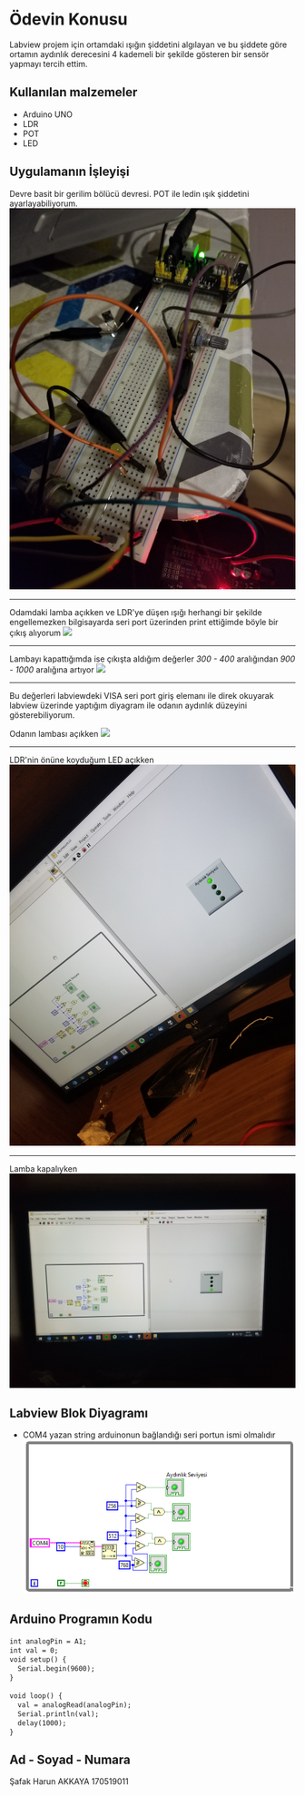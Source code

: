 # Ödevin Konusu

Labview projem için ortamdaki ışığın şiddetini algılayan ve bu şiddete göre ortamın aydınlık derecesini 4 kademeli bir şekilde gösteren bir sensör yapmayı tercih ettim.

## Kullanılan malzemeler

-   Arduino UNO
-   LDR
-   POT
-   LED

## Uygulamanın İşleyişi

Devre basit bir gerilim bölücü devresi. POT ile ledin ışık şiddetini ayarlayabiliyorum.
![](/devre.jpg)
***
Odamdaki lamba açıkken ve LDR'ye düşen ışığı herhangi bir şekilde engellemezken bilgisayarda seri port üzerinden print ettiğimde böyle bir çıkış alıyorum
![](/cikis.jpg)
***
Lambayı kapattığımda ise çıkışta aldığım değerler *300 - 400* aralığından *900 - 1000* aralığına artıyor
![](/cikis2.jpg)
***
Bu değerleri labviewdeki VISA seri port giriş elemanı ile direk okuyarak labview üzerinde yaptığım diyagram ile odanın aydınlık düzeyini gösterebiliyorum.

Odanın lambası açıkken
![](/labview_1.jpg)
***
LDR'nin önüne koyduğum LED açıkken
![](/labview_2.jpg)
***
Lamba kapalıyken
![](/labview_3.jpg)
## Labview Blok Diyagramı
-   COM4 yazan string arduinonun bağlandığı seri portun ismi olmalıdır
![](/labview_blok_diyagram.png)
## Arduino Programın Kodu
```{r}
int analogPin = A1;
int val = 0;
void setup() {
  Serial.begin(9600);
}

void loop() {
  val = analogRead(analogPin);
  Serial.println(val);
  delay(1000);
}
```
## Ad - Soyad - Numara
Şafak Harun AKKAYA
170519011
